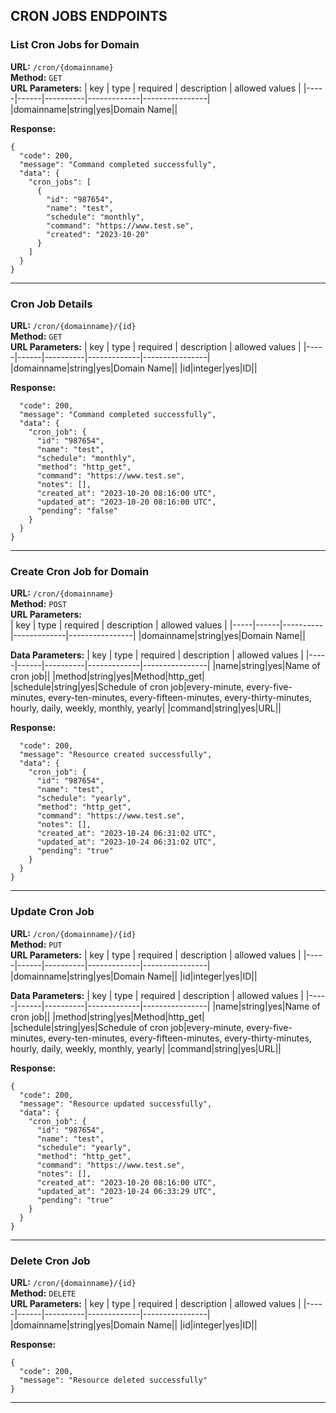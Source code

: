 ## CRON JOBS ENDPOINTS

### List Cron Jobs for Domain
**URL:** `/cron/{domainname}`  
**Method:** `GET`  
**URL Parameters:**
| key | type | required | description | allowed values |
|-----|------|----------|-------------|----------------|
|domainname|string|yes|Domain Name||

**Response:**
```
{
  "code": 200,
  "message": "Command completed successfully",
  "data": {
    "cron_jobs": [
      {
        "id": "987654",
        "name": "test",
        "schedule": "monthly",
        "command": "https://www.test.se",
        "created": "2023-10-20"
      }
    ]
  }
}
```

---

### Cron Job Details  
**URL:** `/cron/{domainname}/{id}`  
**Method:** `GET`  
**URL Parameters:**
| key | type | required | description | allowed values |
|-----|------|----------|-------------|----------------|
|domainname|string|yes|Domain Name||
|id|integer|yes|ID||


**Response:**
```{
  "code": 200,
  "message": "Command completed successfully",
  "data": {
    "cron_job": {
      "id": "987654",
      "name": "test",
      "schedule": "monthly",
      "method": "http_get",
      "command": "https://www.test.se",
      "notes": [],
      "created_at": "2023-10-20 08:16:00 UTC",
      "updated_at": "2023-10-20 08:16:00 UTC",
      "pending": "false"
    }
  }
}
```

---

### Create Cron Job for Domain
**URL:** `/cron/{domainname}`  
**Method:** `POST`  
**URL Parameters:**  
| key | type | required | description | allowed values |
|-----|------|----------|-------------|----------------|
|domainname|string|yes|Domain Name||

**Data Parameters:**
| key | type | required | description | allowed values |
|-----|------|----------|-------------|----------------|
|name|string|yes|Name of cron job||
|method|string|yes|Method|http_get|
|schedule|string|yes|Schedule of cron job|every-minute, every-five-minutes, every-ten-minutes, every-fifteen-minutes, every-thirty-minutes, hourly, daily, weekly, monthly, yearly|
|command|string|yes|URL||
 
**Response:**
```{
  "code": 200,
  "message": "Resource created successfully",
  "data": {
    "cron_job": {
      "id": "987654",
      "name": "test",
      "schedule": "yearly",
      "method": "http_get",
      "command": "https://www.test.se",
      "notes": [],
      "created_at": "2023-10-24 06:31:02 UTC",
      "updated_at": "2023-10-24 06:31:02 UTC",
      "pending": "true"
    }
  }
}
```

---

### Update Cron Job
**URL:** `/cron/{domainname}/{id}`  
**Method:** `PUT`  
**URL Parameters:**
| key | type | required | description | allowed values |
|-----|------|----------|-------------|----------------|
|domainname|string|yes|Domain Name||
|id|integer|yes|ID||

**Data Parameters:**
| key | type | required | description | allowed values |
|-----|------|----------|-------------|----------------|
|name|string|yes|Name of cron job||
|method|string|yes|Method|http_get|
|schedule|string|yes|Schedule of cron job|every-minute, every-five-minutes, every-ten-minutes, every-fifteen-minutes, every-thirty-minutes, hourly, daily, weekly, monthly, yearly|
|command|string|yes|URL||

**Response:**
```
{
  "code": 200,
  "message": "Resource updated successfully",
  "data": {
    "cron_job": {
      "id": "987654",
      "name": "test",
      "schedule": "yearly",
      "method": "http_get",
      "command": "https://www.test.se",
      "notes": [],
      "created_at": "2023-10-20 08:16:00 UTC",
      "updated_at": "2023-10-24 06:33:29 UTC",
      "pending": "true"
    }
  }
}
```

---

### Delete Cron Job
**URL:** `/cron/{domainname}/{id}`  
**Method:** `DELETE`  
**URL Parameters:**
| key | type | required | description | allowed values |
|-----|------|----------|-------------|----------------|
|domainname|string|yes|Domain Name||
|id|integer|yes|ID||

**Response:**
```
{
  "code": 200,
  "message": "Resource deleted successfully"
}
```
---

